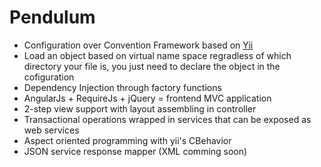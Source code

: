 Pendulum
========
* Configuration over Convention Framework based on [Yii](http://www.yiiframework.com) 
* Load an object based on virtual name space regradless of which directory your file is, 
you just need to declare the object in the cofiguration
* Dependency Injection through factory functions
* AngularJs + RequireJs + jQuery = frontend MVC application
* 2-step view support with layout assembling in controller
* Transactional operations wrapped in services that can be exposed as web services
* Aspect oriented programming with yii's CBehavior
* JSON service response mapper (XML comming soon)



